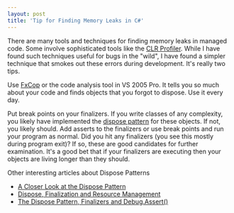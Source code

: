```yaml
---
layout: post  
title: 'Tip for Finding Memory Leaks in C#'
---
```

There are many tools and techniques for finding memory leaks in managed code. Some involve sophisticated tools like the [CLR Profiler](http://www.c-sharpcorner.com/Code/2004/Aug/CLRProfiler.asp). While I have found such techniques useful for bugs in the "wild", I have found a simpler technique that smokes out these errors during development. It's really two tips.

Use [FxCop](http://www.gotdotnet.com/team/FxCop/) or the code analysis tool in VS 2005 Pro. It tells you so much about your code and finds objects that you forgot to dispose. Use it every day.

Put break points on your finalizers. If you write classes of any complexity, you likely have implemented the [dispose pattern](http://msdn2.microsoft.com/en-us/library/fs2xkftw.aspx) for these objects. If not, you likely should. Add asserts to the finalizers or use break points and run your program as normal. Did you hit any finalizers (you see this mostly during program exit)? If so, these are good candidates for further examination. It's a good bet that if your finalizers are executing then your objects are living longer than they should.

Other interesting articles about Dispose Patterns

- [A Closer Look at the Dispose Pattern](http://haacked.com/archive/2005/11/18/ACloserLookAtDisposePattern.aspx)   
- [Dispose, Finalization and Resource Management](http://www.bluebytesoftware.com/blog/PermaLink.aspx?guid=88e62cdf-5919-4ac7-bc33-20c06ae539ae)   
- [The Dispose Pattern, Finalizers and Debug.Assert()](http://www.agileprogrammer.com/oneagilecoder/archive/2005/03/24/3065.aspx)
